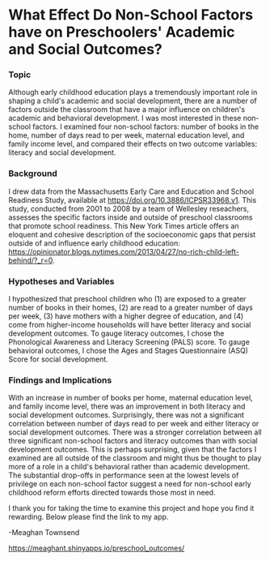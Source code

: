 # What Effect Do Non-School Factors have on Preschoolers' Academic and Social Outcomes?

### Topic

Although early childhood education plays a tremendously important role in shaping a child's academic and social development, there are a number of factors outside the classroom that have a major influence on children's academic and behavioral development. I was most interested in these non-school factors. I examined four non-school factors: number of books in the home, number of days read to per week, maternal education level, and family income level, and compared their effects on two outcome variables: literacy and social development. 

### Background

I drew data from the Massachusetts Early Care and Education and School Readiness Study, available at https://doi.org/10.3886/ICPSR33968.v1. This study, conducted from 2001 to 2008 by a team of Wellesley reseachers, assesses the specific factors inside and outside of preschool classrooms that promote school readiness. This New York Times article offers an eloquent and cohesive description of the socioeconomic gaps that persist outside of and influence early childhood education: https://opinionator.blogs.nytimes.com/2013/04/27/no-rich-child-left-behind/?_r=0.

### Hypotheses and Variables

I hypothesized that preschool children who (1) are exposed to a greater number of books in their homes, (2) are read to a greater number of days per week, (3) have mothers with a higher degree of education, and (4) come from higher-income households will have better literacy and social development outcomes. To gauge literacy outcomes, I chose the Phonological Awareness and Literacy Screening (PALS) score. To gauge behavioral outcomes, I chose the Ages and Stages Questionnaire (ASQ) Score for social development. 

### Findings and Implications

With an increase in number of books per home, maternal education level, and family income level, there was an improvement in both literacy and social development outcomes. Surprisingly, there was not a significant correlation between number of days read to per week and either literacy or social development outcomes. There was a stronger correlation between all three significant non-school factors and literacy outcomes than with social development outcomes. This is perhaps surprising, given that the factors I examined are all outside of the classroom and might thus be thought to play more of a role in a child's behavioral rather than academic development. The substantial drop-offs in performance seen at the lowest levels of privilege on each non-school factor suggest a need for non-school early childhood reform efforts directed towards those most in need. 

I thank you for taking the time to examine this project and hope you find it rewarding. Below please find the link to my app.

-Meaghan Townsend

https://meaghant.shinyapps.io/preschool_outcomes/


